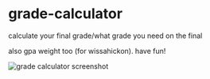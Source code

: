 # grade-calculator
calculate your final grade/what grade you need on the final

also gpa weight too (for wissahickon).  have fun!

![grade calculator screenshot](http://i.imgur.com/3fhWn8b.jpg)
